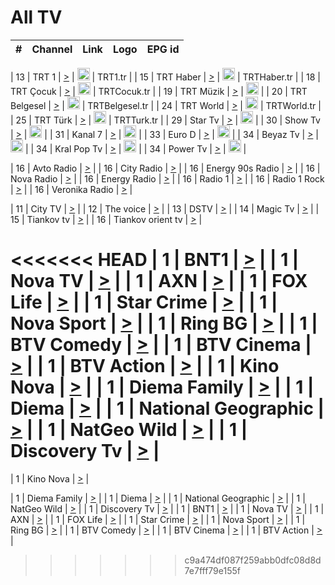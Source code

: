 <h1>All TV</h1>

| #   | Channel        | Link  | Logo | EPG id |
|:---:|:--------------:|:-----:|:----:|:------:|

| 13  | TRT 1            | [>](https://tv-trt1.medya.trt.com.tr/master.m3u8) | <img height="20" src="https://i.imgur.com/j786OLG.png"/> | TRT1.tr |
| 15  | TRT Haber        | [>](https://tv-trthaber.medya.trt.com.tr/master.m3u8) | <img height="20" src="https://i.imgur.com/OVfo8Ab.png"/> | TRTHaber.tr |
| 18  | TRT Çocuk        | [>](https://tv-trtcocuk.medya.trt.com.tr/master.m3u8) | <img height="20" src="https://i.imgur.com/QLFmD6d.png"/> | TRTCocuk.tr |
| 19  | TRT Müzik        | [>](https://tv-trtmuzik.medya.trt.com.tr/master.m3u8) | <img height="20" src="https://i.imgur.com/fIVFCEd.png"/> |
| 20  | TRT Belgesel     | [>](https://tv-trtbelgesel.medya.trt.com.tr/master.m3u8) | <img height="20" src="https://i.imgur.com/MGO87pe.png"/> | TRTBelgesel.tr |
| 24  | TRT World        | [>](https://tv-trtworld.medya.trt.com.tr/master.m3u8) | <img height="20" src="https://i.imgur.com/JEA2xpv.png"/> | TRTWorld.tr |
| 25  | TRT Türk         | [>](https://tv-trtturk.medya.trt.com.tr/master.m3u8) | <img height="20" src="https://i.imgur.com/OSTOQNw.png"/> | TRTTurk.tr |
| 29  | Star Tv   | [>](https://dogus-live.daioncdn.net/startv/startv_360p.m3u8) | <img height="20" src="https://i.imgur.com/IebUZx1.png"/> |
| 30  | Show Tv     | [>](https://ciner-live.daioncdn.net/showtv/showtv.m3u8) | <img height="20" src="https://i.imgur.com/IebUZx1.png"/> |
| 31  | Kanal 7     | [>](https://kanal7-live.daioncdn.net/kanal7/kanal7.m3u8) | <img height="20" src="https://i.imgur.com/IebUZx1.png"/> |
| 33  | Euro D    | [>](https://www.youtube.com/user/KanalD/live) | <img height="20" src="https://i.imgur.com/IebUZx1.png"/> |
| 34  | Beyaz Tv     | [>](https://beyaztv-live.daioncdn.net/beyaztv/beyaztv.m3u8) | <img height="20" src="https://i.imgur.com/IebUZx1.png"/> |
| 34  | Kral Pop Tv     | [>](https://www.youtube.com/watch?v=GuFTuKoXepw) | <img height="20" src="https://i.imgur.com/IebUZx1.png"/> |
| 34  | Power Tv     | [>](https://livetv.powerapp.com.tr/powerTV/powerhd.smil/chunklist.m3u8) | <img height="20" src="https://i.imgur.com/IebUZx1.png"/> |

| 16  | Avto Radio | [>](http://stream.metacast.eu/avtoradio.mp3.m3u) |
| 16  | City Radio | [>](http://stream.metacast.eu/city.aac.m3u) |
| 16  | Energy 90s Radio | [>](http://stream.metacast.eu/energy-90s.m3u) |
| 16  | Nova Radio | [>](http://stream.metacast.eu/nova.aac.m3u) |
| 16  | Energy Radio | [>](http://stream.metacast.eu/nrj.aac.m3u) |
| 16  | Radio 1 | [>](http://stream.metacast.eu/radio1.aac.m3u) |
| 16  | Radio 1 Rock | [>](http://stream.metacast.eu/radio1rock.aac.m3u) |
| 16  | Veronika Radio | [>](http://stream.metacast.eu/veronika.aac.m3u) |

| 11  | City TV | [>](https://tv.city.bg/play/tshls/citytv/index.m3u8) |
| 12  | The voice | [>](https://bss1.neterra.tv/thevoice/thevoice.m3u8) |
| 13  | DSTV | [>](http://46.249.95.140:8081/hls/data.m3u8) |
| 14  | Magic Tv | [>](https://bss1.neterra.tv/magictv/magictv.m3u8) |
| 15  | Tiankov tv | [>](https://streamer103.neterra.tv/tiankov-folk/live.m3u8) |
| 16  | Tiankov orient tv | [>](https://streamer103.neterra.tv/tiankov-orient/live.m3u8) |

<<<<<<< HEAD
| 1 | BNT1 | [>](https://ymkaya.xyz:47618/tv/bnt1/playlist.m3u8?wmsAuthSign=c2VydmVyX3RpbWU9Mi8yNy8yMDI1IDc6MzM6NDkgUE0maGFzaF92YWx1ZT1Cbm4xSFhMbEMvb2Y5Nk5wYnNUQjJnPT0mdmFsaWRtaW51dGVzPTYw) |
| 1 | Nova TV | [>](https://ymkaya.xyz:47618/tv/novatv/playlist.m3u8?wmsAuthSign=c2VydmVyX3RpbWU9Mi8yNy8yMDI1IDc6MzQ6MDAgUE0maGFzaF92YWx1ZT1qWTUvZE9yWFcwYUlvMFkrR21YNmdBPT0mdmFsaWRtaW51dGVzPTYw) |
| 1 | AXN | [>](https://ymkaya.xyz:47618/tv/axn/playlist.m3u8?wmsAuthSign=c2VydmVyX3RpbWU9Mi8yNy8yMDI1IDc6MzQ6MTAgUE0maGFzaF92YWx1ZT00bE8ramxSS1FTTVlsTCs3dWplaW5BPT0mdmFsaWRtaW51dGVzPTYw) |
| 1 | FOX Life | [>](https://ymkaya.xyz:47618/tv/foxlife/playlist.m3u8?wmsAuthSign=c2VydmVyX3RpbWU9Mi8yNy8yMDI1IDc6MzQ6MTkgUE0maGFzaF92YWx1ZT1tL1BObWpqMGlsYUdGUFQ0b1FsSkxnPT0mdmFsaWRtaW51dGVzPTYw) |
| 1 | Star Crime | [>](https://ymkaya.xyz:47618/tv/foxcrime/playlist.m3u8?wmsAuthSign=c2VydmVyX3RpbWU9Mi8yNy8yMDI1IDc6MzQ6MjkgUE0maGFzaF92YWx1ZT1HbmpDK0UxR2JWUWxCZ3VYZ0k0ckVRPT0mdmFsaWRtaW51dGVzPTYw) |
| 1 | Nova Sport | [>](https://ymkaya.xyz:47618/tv/novasport/playlist.m3u8?wmsAuthSign=c2VydmVyX3RpbWU9Mi8yNy8yMDI1IDc6MzQ6MzkgUE0maGFzaF92YWx1ZT0xbVhHVy9TUkF2UUJiRk1qMkorQ0FBPT0mdmFsaWRtaW51dGVzPTYw) |
| 1 | Ring BG | [>](https://ymkaya.xyz:47618/tv/ringbg/playlist.m3u8?wmsAuthSign=c2VydmVyX3RpbWU9Mi8yNy8yMDI1IDc6MzQ6NDkgUE0maGFzaF92YWx1ZT0wRzd1WWI2RzBRTUNVRlAyZU4yeHNBPT0mdmFsaWRtaW51dGVzPTYw) |
| 1 | BTV Comedy | [>](https://ymkaya.xyz:47618/tv/btvcomedy/playlist.m3u8?wmsAuthSign=c2VydmVyX3RpbWU9Mi8yNy8yMDI1IDc6MzQ6NTggUE0maGFzaF92YWx1ZT1aMUkxWGZvYVdOT2hGRTVoQlFyTUR3PT0mdmFsaWRtaW51dGVzPTYw) |
| 1 | BTV Cinema | [>](https://ymkaya.xyz:47618/tv/btvcinema/playlist.m3u8?wmsAuthSign=c2VydmVyX3RpbWU9Mi8yNy8yMDI1IDc6MzU6MDggUE0maGFzaF92YWx1ZT1kUlAzcEhLdlRLQ3JnaXlnTEhHcjRnPT0mdmFsaWRtaW51dGVzPTYw) |
| 1 | BTV Action | [>](https://ymkaya.xyz:47618/tv/btvaction/playlist.m3u8?wmsAuthSign=c2VydmVyX3RpbWU9Mi8yNy8yMDI1IDc6MzU6MTcgUE0maGFzaF92YWx1ZT02V2traC9HYVNQaVBhYUZ4aHpqNFJRPT0mdmFsaWRtaW51dGVzPTYw) |
| 1 | Kino Nova | [>](https://ymkaya.xyz:47618/tv/kinonova/playlist.m3u8?wmsAuthSign=c2VydmVyX3RpbWU9Mi8yNy8yMDI1IDc6MzU6MjcgUE0maGFzaF92YWx1ZT1jT2RDMVhURXhmNHVLVnlZTkgyN3h3PT0mdmFsaWRtaW51dGVzPTYw) |
| 1 | Diema Family | [>](https://ymkaya.xyz:47618/tv/diemafamily/playlist.m3u8?wmsAuthSign=c2VydmVyX3RpbWU9Mi8yNy8yMDI1IDc6MzU6MzcgUE0maGFzaF92YWx1ZT1VME1oV3QvVU5QenpnUDdCZXlzTDFBPT0mdmFsaWRtaW51dGVzPTYw) |
| 1 | Diema | [>](https://ymkaya.xyz:47618/tv/diema/playlist.m3u8?wmsAuthSign=c2VydmVyX3RpbWU9Mi8yNy8yMDI1IDc6MzY6MzEgUE0maGFzaF92YWx1ZT1GWXByVm5HcG1IL2wzVGh4OCtGMUxBPT0mdmFsaWRtaW51dGVzPTYw) |
| 1 | National Geographic | [>](https://ymkaya.xyz:47618/tv/natgeo/playlist.m3u8?wmsAuthSign=c2VydmVyX3RpbWU9Mi8yNy8yMDI1IDc6MzY6NDAgUE0maGFzaF92YWx1ZT12cnc0Q1IyNnNJZm1KdzR6MUk0dGVRPT0mdmFsaWRtaW51dGVzPTYw) |
| 1 | NatGeo Wild | [>](https://ymkaya.xyz:47618/tv/natgeowild/playlist.m3u8?wmsAuthSign=c2VydmVyX3RpbWU9Mi8yNy8yMDI1IDc6MzY6NTAgUE0maGFzaF92YWx1ZT1SaEV5TWkyWnd1STFkcmUzclVxOGV3PT0mdmFsaWRtaW51dGVzPTYw) |
| 1 | Discovery Tv | [>](https://ymkaya.xyz:47618/tv/discovery/playlist.m3u8?wmsAuthSign=c2VydmVyX3RpbWU9Mi8yNy8yMDI1IDc6MzY6NTkgUE0maGFzaF92YWx1ZT1XMnd3OVhiNnBheFRTV0xzWFEwSzZBPT0mdmFsaWRtaW51dGVzPTYw) |
=======


| 1 | Kino Nova | [>](https://ymkaya.xyz:11336/tv/kinonova/playlist.m3u8?wmsAuthSign=c2VydmVyX3RpbWU9MS8yLzIwMjUgNDo0MDoyMCBBTSZoYXNoX3ZhbHVlPWlFS1FrWEtMMVRFM3l5YklUWUJQUHc9PSZ2YWxpZG1pbnV0ZXM9NjA=) |

| 1 | Diema Family | [>](https://ymkaya.xyz:11336/tv/diemafamily/playlist.m3u8?wmsAuthSign=c2VydmVyX3RpbWU9MS8yLzIwMjUgNDo0MDozMCBBTSZoYXNoX3ZhbHVlPUVUaTVKTldvZTF5WVVCM0YwL21kaXc9PSZ2YWxpZG1pbnV0ZXM9NjA=) |
| 1 | Diema | [>](https://ymkaya.xyz:11336/tv/diema/playlist.m3u8?wmsAuthSign=c2VydmVyX3RpbWU9MS8yLzIwMjUgNDo0MDo0MCBBTSZoYXNoX3ZhbHVlPVlYMWVJT2NuUjNpUTBsaytEUFFOS2c9PSZ2YWxpZG1pbnV0ZXM9NjA=) |
| 1 | National Geographic | [>](https://ymkaya.xyz:11336/tv/natgeo/playlist.m3u8?wmsAuthSign=c2VydmVyX3RpbWU9MS8yLzIwMjUgNDo0MTo0MSBBTSZoYXNoX3ZhbHVlPTJQTlVmcG5nYWx0M013eUhGRGxnd0E9PSZ2YWxpZG1pbnV0ZXM9NjA=) |
| 1 | NatGeo Wild | [>](https://ymkaya.xyz:11336/tv/natgeowild/playlist.m3u8?wmsAuthSign=c2VydmVyX3RpbWU9MS8yLzIwMjUgNDo0MTo1MSBBTSZoYXNoX3ZhbHVlPVl1OXZaTTliN0hGWEN3eDBYd1duNkE9PSZ2YWxpZG1pbnV0ZXM9NjA=) |
| 1 | Discovery Tv | [>](https://ymkaya.xyz:11336/tv/discovery/playlist.m3u8?wmsAuthSign=c2VydmVyX3RpbWU9MS8yLzIwMjUgNDo0MjowMSBBTSZoYXNoX3ZhbHVlPWtBQmdLNlY2RmQwWElzMVYzSDJyVkE9PSZ2YWxpZG1pbnV0ZXM9NjA=) |
| 1 | BNT1 | [>](https://ymkaya.xyz:11336/tv/bnt1/playlist.m3u8?wmsAuthSign=c2VydmVyX3RpbWU9MS8yLzIwMjUgNDozODozOCBBTSZoYXNoX3ZhbHVlPVVrMVlRQXpJWlhYeUh6ZFVpSC9NMUE9PSZ2YWxpZG1pbnV0ZXM9NjA=) |
| 1 | Nova TV | [>](https://ymkaya.xyz:11336/tv/novatv/playlist.m3u8?wmsAuthSign=c2VydmVyX3RpbWU9MS8yLzIwMjUgNDozODo0OCBBTSZoYXNoX3ZhbHVlPUVxQjh1a0ZzYkVGZU8zZDFGTzdreVE9PSZ2YWxpZG1pbnV0ZXM9NjA=) |
| 1 | AXN | [>](https://ymkaya.xyz:11336/tv/axn/playlist.m3u8?wmsAuthSign=c2VydmVyX3RpbWU9MS8yLzIwMjUgNDozODo1OCBBTSZoYXNoX3ZhbHVlPUpkWStGY1hkNXhaOVpPZ0thQ0FZL3c9PSZ2YWxpZG1pbnV0ZXM9NjA=) |
| 1 | FOX Life | [>](https://ymkaya.xyz:11336/tv/foxlife/playlist.m3u8?wmsAuthSign=c2VydmVyX3RpbWU9MS8yLzIwMjUgNDozOToxMCBBTSZoYXNoX3ZhbHVlPWt1ZDc1T3AzYlZDTjJnSy9TU0xJZlE9PSZ2YWxpZG1pbnV0ZXM9NjA=) |
| 1 | Star Crime | [>](https://ymkaya.xyz:11336/tv/foxcrime/playlist.m3u8?wmsAuthSign=c2VydmVyX3RpbWU9MS8yLzIwMjUgNDozOToyMCBBTSZoYXNoX3ZhbHVlPXIwVU45Nm9FR1l2enNkTG9TanBxbmc9PSZ2YWxpZG1pbnV0ZXM9NjA=) |
| 1 | Nova Sport | [>](https://ymkaya.xyz:11336/tv/novasport/playlist.m3u8?wmsAuthSign=c2VydmVyX3RpbWU9MS8yLzIwMjUgNDozOTozMCBBTSZoYXNoX3ZhbHVlPXlSZ0UxazVaM0xhSmc0NmR4T0c1T2c9PSZ2YWxpZG1pbnV0ZXM9NjA=) |
| 1 | Ring BG | [>](https://ymkaya.xyz:11336/tv/ringbg/playlist.m3u8?wmsAuthSign=c2VydmVyX3RpbWU9MS8yLzIwMjUgNDozOTo0MCBBTSZoYXNoX3ZhbHVlPTR4aUlFNHVUYWN4enY1WkVuOFZma2c9PSZ2YWxpZG1pbnV0ZXM9NjA=) |
| 1 | BTV Comedy | [>](https://ymkaya.xyz:11336/tv/btvcomedy/playlist.m3u8?wmsAuthSign=c2VydmVyX3RpbWU9MS8yLzIwMjUgNDozOTo1MCBBTSZoYXNoX3ZhbHVlPUtrMTJ2RHNTTUU1RFp1ZkVOdXFSK3c9PSZ2YWxpZG1pbnV0ZXM9NjA=) |
| 1 | BTV Cinema | [>](https://ymkaya.xyz:11336/tv/btvcinema/playlist.m3u8?wmsAuthSign=c2VydmVyX3RpbWU9MS8yLzIwMjUgNDozOTo1OSBBTSZoYXNoX3ZhbHVlPTZWcU9FZW56cG1NM1lrYy8xNE5NeHc9PSZ2YWxpZG1pbnV0ZXM9NjA=) |
| 1 | BTV Action | [>](https://ymkaya.xyz:11336/tv/btvaction/playlist.m3u8?wmsAuthSign=c2VydmVyX3RpbWU9MS8yLzIwMjUgNDo0MDoxMCBBTSZoYXNoX3ZhbHVlPUlDd0ErRkZVWThyMVZwR3c2REdGZ3c9PSZ2YWxpZG1pbnV0ZXM9NjA=) |
>>>>>>> c9a474df087f259abb0dfc08d8d7e7fff79e155f
